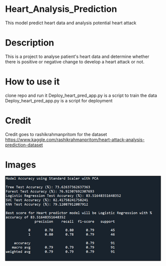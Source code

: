 # Heart_Analysis_Prediction
 This model predict heart data and analysis potential heart attack


# Description
This is a project to analyse patient's heart data and determine whether there is positive or negative change to develop a heart attack or not.

# How to use it
clone repo and run it
Deploy_heart_pred_app.py is a script to train the data
Deploy_heart_pred_app.py is a script for deployment

# Credit
Credit goes to rashikrahmanpritom for the dataset
https://www.kaggle.com/rashikrahmanpritom/heart-attack-analysis-prediction-dataset


# Images

![image](image/heart_model_accuracy.png)
